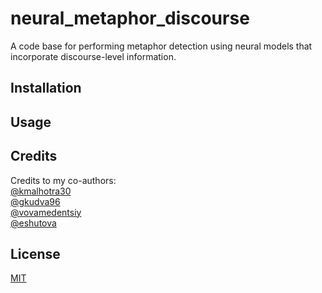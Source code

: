 # neural_metaphor_discourse

A code base for performing metaphor detection using neural models that incorporate discourse-level information.

## Installation

## Usage

## Credits

Credits to my co-authors:<br/>
[@kmalhotra30](https://github.com/kmalhotra30)<br/>
[@gkudva96](https://github.com/gkudva96)<br/>
[@vovamedentsiy](https://github.com/vovamedentsiy)<br/> 
[@eshutova](https://github.com/eshutova)<br/>

## License

[MIT](https://choosealicense.com/licenses/mit/)